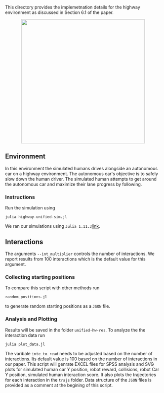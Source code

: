 This directory provides the implemetnation details for the highway environment as discussed in Section $6.1$ of the paper.

<div style="display: flex; justify-content: center; align-items: center;">
  <img src="https://github.com/user-attachments/assets/1c08e434-4f20-4a05-9bd5-b22f63d56cdc" style="width: 400px; height: auto; margin: 0 10px;">
</div>

## Environment
In this environment the simulated humans drives alongside an autonomous car on a highway environment. The autonomous car's objective is to safely slow down the human driver.
The simulated human attempts to get around the autonomous car and maximize their lane progress by following.

### Instructions
Run the simulation using 

```
julia highway-unified-sim.jl
```

We ran our simulations using `Julia 1.11.3`[link](https://julialang.org/downloads/).

## Interactions
The arguments `--int_multiplier` controls the number of interactions. We report results from $100$ interactions which is the default value for this argument.

### Collecting starting positions
To compare this script with other methods run 

```
random_positions.jl
``` 

to generate random starting positions as a `JSON` file.

### Analysis and Plotting
Results will be saved in the folder `unified-hw-res`. To analyze the the interaction data run 

```
julia plot_data.jl
```

The varibale `inte_to_read` needs to be adjusted based on the number of interactions. Its default value is $100$ based on the number of interactions in our paper.
This script will genrate EXCEL files for SPSS analysis and SVG plots for simulated human car Y position, robot reward, collisions, robot Car Y position, simulated human interaction score. It also plots the trajectories for each interaction in the `trajs` folder. Data structure of the `JSON` files is provided as a comment at the begining of this script.
